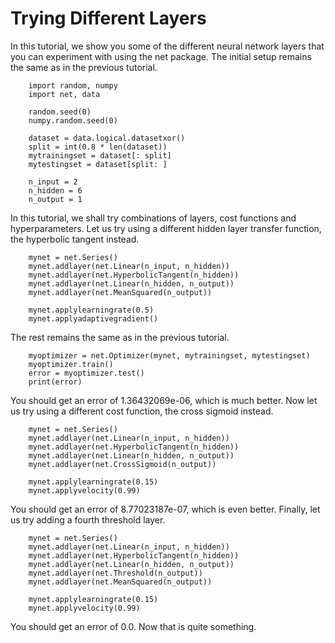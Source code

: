 # Trying Different Layers

In this tutorial, we show you some of the different neural network layers that
you can experiment with using the net package. The initial setup remains the
same as in the previous tutorial.

		import random, numpy
		import net, data

		random.seed(0)
		numpy.random.seed(0)

		dataset = data.logical.datasetxor()
		split = int(0.8 * len(dataset))
		mytrainingset = dataset[: split]
		mytestingset = dataset[split: ]

		n_input = 2
		n_hidden = 6
		n_output = 1

In this tutorial, we shall try combinations of layers, cost functions and
hyperparameters. Let us try using a different hidden layer transfer function,
the hyperbolic tangent instead.

		mynet = net.Series()
		mynet.addlayer(net.Linear(n_input, n_hidden))
		mynet.addlayer(net.HyperbolicTangent(n_hidden))
		mynet.addlayer(net.Linear(n_hidden, n_output))
		mynet.addlayer(net.MeanSquared(n_output))

		mynet.applylearningrate(0.5)
		mynet.applyadaptivegradient()

The rest remains the same as in the previous tutorial.

		myoptimizer = net.Optimizer(mynet, mytrainingset, mytestingset)
		myoptimizer.train()
		error = myoptimizer.test()
		print(error)

You should get an error of 1.36432069e-06, which is much better. Now let us try
using a different cost function, the cross sigmoid instead.

		mynet = net.Series()
		mynet.addlayer(net.Linear(n_input, n_hidden))
		mynet.addlayer(net.HyperbolicTangent(n_hidden))
		mynet.addlayer(net.Linear(n_hidden, n_output))
		mynet.addlayer(net.CrossSigmoid(n_output))

		mynet.applylearningrate(0.15)
		mynet.applyvelocity(0.99)

You should get an error of 8.77023187e-07, which is even better. Finally, let
us try adding a fourth threshold layer.

		mynet = net.Series()
		mynet.addlayer(net.Linear(n_input, n_hidden))
		mynet.addlayer(net.HyperbolicTangent(n_hidden))
		mynet.addlayer(net.Linear(n_hidden, n_output))
		mynet.addlayer(net.Threshold(n_output))
		mynet.addlayer(net.MeanSquared(n_output))

		mynet.applylearningrate(0.15)
		mynet.applyvelocity(0.99)

You should get an error of 0.0. Now that is quite something.
